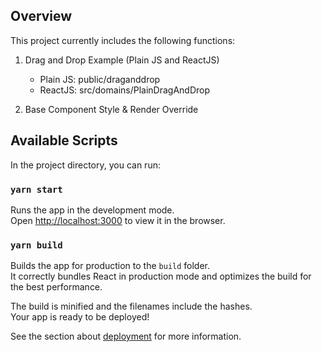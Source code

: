## Overview
This project currently includes the following functions:
1. Drag and Drop Example (Plain JS and ReactJS)
    * Plain JS: public/draganddrop
    * ReactJS: src/domains/PlainDragAndDrop
    
2. Base Component Style & Render Override

## Available Scripts

In the project directory, you can run:

### `yarn start`

Runs the app in the development mode.<br />
Open [http://localhost:3000](http://localhost:3000) to view it in the browser.

### `yarn build`

Builds the app for production to the `build` folder.<br />
It correctly bundles React in production mode and optimizes the build for the best performance.

The build is minified and the filenames include the hashes.<br />
Your app is ready to be deployed!

See the section about [deployment](https://facebook.github.io/create-react-app/docs/deployment) for more information.